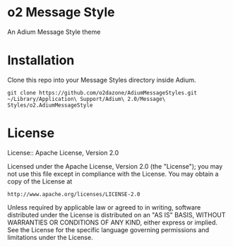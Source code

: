 # o2 Message Style

  An Adium Message Style theme


# Installation

Clone this repo into your Message Styles directory inside Adium.

    git clone https://github.com/o2dazone/AdiumMessageStyles.git ~/Library/Application\ Support/Adium\ 2.0/Message\ Styles/o2.AdiumMessageStyle


# License

License:: Apache License, Version 2.0

Licensed under the Apache License, Version 2.0 (the "License");
you may not use this file except in compliance with the License.
You may obtain a copy of the License at

    http://www.apache.org/licenses/LICENSE-2.0

Unless required by applicable law or agreed to in writing, software
distributed under the License is distributed on an "AS IS" BASIS,
WITHOUT WARRANTIES OR CONDITIONS OF ANY KIND, either express or implied.
See the License for the specific language governing permissions and
limitations under the License.
